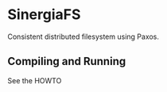 # SinergiaFS

Consistent distributed filesystem using Paxos.

## Compiling and Running

See the HOWTO
